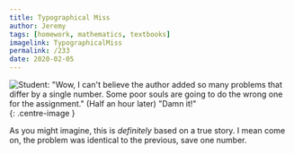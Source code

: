 ```yaml
---
title: Typographical Miss
author: Jeremy
tags: [homework, mathematics, textbooks]
imagelink: TypographicalMiss
permalink: /233
date: 2020-02-05
---
```


![Student: "Wow, I can't believe the author added so many problems that differ by a single number. Some poor souls are going to do the wrong one for the assignment." (Half an hour later) "Damn it!"](https://res.cloudinary.com/dh3hm8pb7/image/upload/c_scale,q_auto:best/v1535842782/Handwaving/Published/TypographicalMiss.png){: .centre-image }

As you might imagine, this is *definitely* based on a true story. I mean come on, the problem was identical to the previous, save one number.
